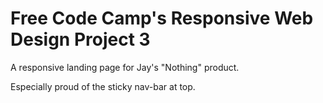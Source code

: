 # Free Code Camp's Responsive Web Design Project 3

A responsive landing page for Jay's "Nothing" product. 

Especially proud of the sticky nav-bar at top.
